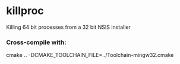 # killproc
Killing 64 bit processes from a 32 bit NSIS installer

### Cross-compile with:
cmake .. -DCMAKE_TOOLCHAIN_FILE=../Toolchain-mingw32.cmake
